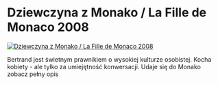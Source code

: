 Dziewczyna z Monako / La Fille de Monaco 2008 
=============
[![Dziewczyna z Monako / La Fille de Monaco 2008 ](http://vidos.pl/images/player.gif)](http://vidos.pl/dziewczyna-z-monako-la-fille-de-monaco-2008)

 Bertrand jest świetnym prawnikiem o wysokiej kulturze osobistej. Kocha kobiety - ale tylko za umiejętność konwersacji. Udaje się do Monako zobacz pełny opis
